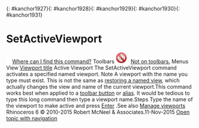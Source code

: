 ---
---

{: #kanchor1927}{: #kanchor1928}{: #kanchor1929}{: #kanchor1930}{: #kanchor1931}
# SetActiveViewport
 [![images/transparent.gif](images/transparent.gif)Where can I find this command?](javascript:void(0);) Toolbars
![images/-no-toolbar-button.png](images/-no-toolbar-button.png) [Not on toolbars.](toolbarwhattodo.html) 
Menus
View
 [Viewport title](rhino-window.html#viewport-title-menu) 
Active Viewport
The SetActiveViewport command activates a specified named viewport.
Note
A viewport with the name you type must exist. This is not the same as [restoring a named view](namedview.html), which actually changes the view and name of the current viewport.This command works best when applied to a [toolbar button](customize-toolbars.html) or [alias](aliases.html). It would be tedious to type this long command then type a viewport name.Steps
Type the name of the viewport to make active and press [Enter](enter-key.html) .See also
 [Manage viewports](sak-viewports.html) 
&#160;
&#160;
Rhinoceros 6 © 2010-2015 Robert McNeel &amp; Associates.11-Nov-2015
 [Open topic with navigation](setactiveviewport.html) 

